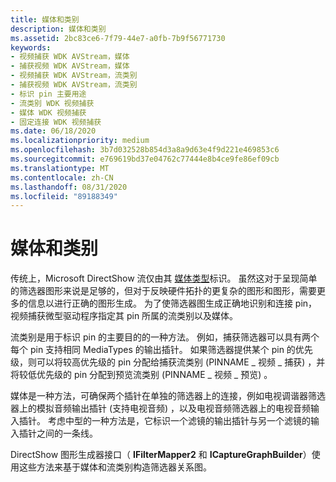```yaml
---
title: 媒体和类别
description: 媒体和类别
ms.assetid: 2bc83ce6-7f79-44e7-a0fb-7b9f56771730
keywords:
- 视频捕获 WDK AVStream，媒体
- 捕获视频 WDK AVStream，媒体
- 视频捕获 WDK AVStream，流类别
- 捕获视频 WDK AVStream，流类别
- 标识 pin 主要用途
- 流类别 WDK 视频捕获
- 媒体 WDK 视频捕获
- 固定连接 WDK 视频捕获
ms.date: 06/18/2020
ms.localizationpriority: medium
ms.openlocfilehash: 3b7d032528b854d3a8a9d63e4f9d221e469853c6
ms.sourcegitcommit: e769619bd37e04762c77444e8b4ce9fe86ef09cb
ms.translationtype: MT
ms.contentlocale: zh-CN
ms.lasthandoff: 08/31/2020
ms.locfileid: "89188349"
---
```

# <a name="mediums-and-categories"></a>媒体和类别

传统上，Microsoft DirectShow 流仅由其 [媒体类型](/previous-versions//ms787271(v=vs.85))标识。 虽然这对于呈现简单的筛选器图形来说是足够的，但对于反映硬件拓扑的更复杂的图形和图形，需要更多的信息以进行正确的图形生成。 为了使筛选器图生成正确地识别和连接 pin，视频捕获微型驱动程序指定其 pin 所属的流类别以及媒体。

流类别是用于标识 pin 的主要目的的一种方法。 例如，捕获筛选器可以具有两个每个 pin 支持相同 MediaTypes 的输出插针。 如果筛选器提供某个 pin 的优先级，则可以将较高优先级的 pin 分配给捕获流类别 (PINNAME \_ 视频 \_ 捕获) ，并将较低优先级的 pin 分配到预览流类别 (PINNAME \_ 视频 \_ 预览) 。

媒体是一种方法，可确保两个插针在单独的筛选器上的连接，例如电视调谐器筛选器上的模拟音频输出插针 (支持电视音频) ，以及电视音频筛选器上的电视音频输入插针。 考虑中型的一种方法是，它标识一个滤镜的输出插针与另一个滤镜的输入插针之间的一条线。

DirectShow 图形生成器接口（ **IFilterMapper2** 和 **ICaptureGraphBuilder**）使用这些方法来基于媒体和流类别构造筛选器关系图。